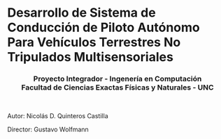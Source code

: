 # Desarrollo de Sistema de Conducción de Piloto Autónomo Para Vehículos Terrestres No Tripulados Multisensoriales

<center> <h3>
Proyecto Integrador - Ingenería en Computación  <br>
Facultad de Ciencias Exactas Físicas y Naturales - UNC 
</h3>
</center>

<br>

Autor:
Nicolás D. Quinteros Castilla

Director:
Gustavo Wolfmann
